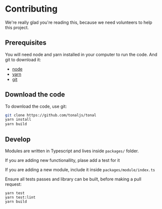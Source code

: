 # Contributing

We're really glad you're reading this, because we need volunteers to help this project.

## Prerequisites

You will need node and yarn installed in your computer to run the code. And git to download it:

- [node](https://nodejs.org/en/download/)
- [yarn](https://yarnpkg.com/)
- [git](https://git-scm.com/book/en/v2/Getting-Started-Installing-Git)

## Download the code

To download the code, use git:

```bash
git clone https://github.com/tonaljs/tonal
yarn install
yarn build
```

## Develop

Modules are written in Typescript and lives inside `packages/` folder.

If you are adding new functionallity, plase add a test for it

If you are adding a new module, include it inside `packages/module/index.ts`

Ensure all tests passes and library can be built, before making a pull request:

```
yarn test
yarn test:lint
yarn build
```





